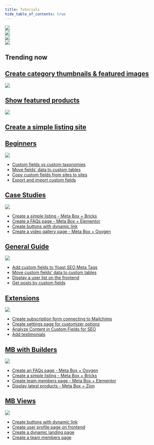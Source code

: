 ```yaml
---
title: Tutorials
hide_table_of_contents: true
---
```

<div className="tutorials">
	<div className="tutorials_banner">
		<div className="banner_left--item1">
			<a href="/tutorials/display-the-latest-products-section-p3-using-meta-box-and-oxygen/">
				<img src="/tutorials/banner-1.png"/>
			</a>
		</div>
		<div className="banner_right--item2">
			<a href="/tutorials/how-to-create-custom-meta-boxes-&-custom-fields-in-wordpress?/">
				<img src="/tutorials/banner-2.png"/>
			</a>
		</div>
		<div className="banner_right--item3">
			<a href="/tutorials/how-to-create-custom-meta-boxes-&-custom-fields-in-wordpress?/">
				<img src="/tutorials/banner-3.png"/>
			</a>
		</div>
		<div className="banner_right--item4">
			<a href="/tutorials/how-to-create-custom-meta-boxes-&-custom-fields-in-wordpress?/">
				<img src="/tutorials/banner-4.png"/>
			</a>
		</div>
	</div>
	<div className="tutorials_trending">
		<div className="items trending--first">
			<h2 className="trending_category">Trending now</h2>
			<a className="trending"href="">
				<h2 className="trending_title">Create category thumbnails & featured images</h2>
			</a>
		</div>
		<div className="items trending--second">
			<img src="/tutorials/Rectangle.png"/>
			<a className="trending"href="">
				<h2 className="trending_title">Show featured products</h2>
			</a>
		</div>
		<div className="items trending--third">
			<img src="/tutorials/Rectangle.png"/>
			<a className="trending"href="">
				<h2 className="trending_title">Create a simple listing site</h2>
			</a>
		</div>
	</div>
	<div className="tutorials_category">
		<div className="items">
			<a href="/tutorials/beginners/">
				<h2 className="items_heading">Beginners</h2>
			</a>
			<img src="/tutorials/category-1.png"/>
			<ul>
				<li><a href="">Custom fields vs custom taxonomies</a></li>
				<li><a href="">Move fields’ data to custom tables</a></li>
				<li><a href="">Copy custom fields from sites to sites</a></li>
				<li><a href="">Export and import custom fields</a></li>
			</ul>
		</div>
		<div className="items">
			<a href="/tutorials/case-studies/">
				<h2 className="items_heading">Case Studies</h2>
			</a>
			<img src="/tutorials/category-2.png"/>
			<ul>
				<li><a href="">Create a simple listing - Meta Box + Bricks</a></li>
				<li><a href="">Create a FAQs page - Meta Box + Elementor</a></li>
				<li><a href="">Create buttons with dynamic link</a></li>
				<li><a href="">Create a video gallery page - Meta Box + Oxygen</a></li>
			</ul>
		</div>
		<div className="items">
			<a href="/tutorials/general-guide/">
				<h2 className="items_heading">General Guide</h2>
			</a>
			<img src="/tutorials/category-3.png"/>
			<ul>
				<li><a href="">Add custom fields to Yoast SEO Meta Tags</a></li>
				<li><a href="">Move custom fields’ data to custom tables</a></li>
				<li><a href="">Display a user list on the frontend</a></li>
				<li><a href="">Get posts by custom fields</a></li>
			</ul>
		</div>
		<div className="items">
			<a href="/tutorials/extensions/">
				<h2 className="items_heading">Extensions</h2>
			</a>
			<img src="/tutorials/category-5.png"/>
			<ul>
				<li><a href="">Create subscription form connecting to Mailchimp</a></li>
				<li><a href="">Create settings page for customizer options</a></li>
				<li><a href="">Analyze Content in Custom Fields for SEO</a></li>
				<li><a href="">Add testimonials</a></li>
			</ul>
		</div>
		<div className="items">
			<a href="/tutorials/mb-with-builders/">
				<h2 className="items_heading">MB with Builders</h2>
			</a>
			<img src="/tutorials/category-4.png"/>
			<ul>
				<li><a href="">Create an FAQs page - Meta Box + Oxygen</a></li>
				<li><a href="">Create a simple listing - Meta Box + Bricks</a></li>
				<li><a href="">Create team members page - Meta Box + Elementor</a></li>
				<li><a href="">Display latest products - Meta Box + Zion</a></li>
			</ul>
		</div>
		<div className="items">
			<a href="/tutorials/mb-views/">
				<h2 className="items_heading">MB Views</h2>
			</a>
			<img src="/tutorials/category-6.png"/>
			<ul>
				<li><a href="">Create buttons with dynamic link</a></li>
				<li><a href="">Create user profile page on frontend</a></li>
				<li><a href="">Create a dynamic landing page</a></li>
				<li><a href="">Create a team members page</a></li>
			</ul>
		</div>
	</div>
</div>


